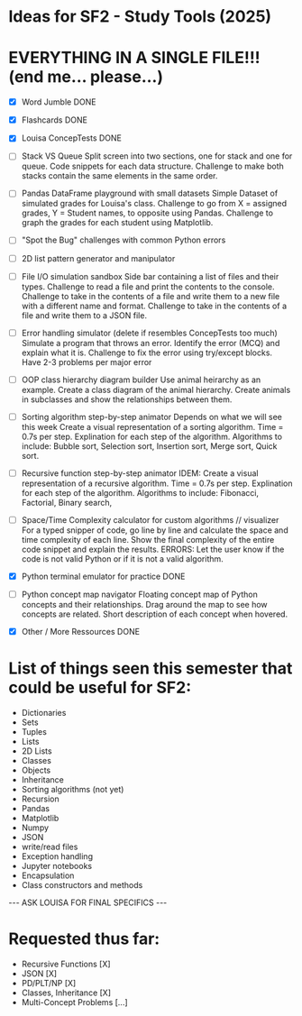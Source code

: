 # Ideas for SF2 - Study Tools (2025)

# EVERYTHING IN A SINGLE FILE!!! (end me... please...)

- [X] Word Jumble
DONE


- [X] Flashcards
DONE


- [X] Louisa ConcepTests
DONE


- [ ] Stack VS Queue
Split screen into two sections, one for stack and one for queue.
Code snippets for each data structure.
Challenge to make both stacks contain the same elements in the same order.


- [ ] Pandas DataFrame playground with small datasets
Simple Dataset of simulated grades for Louisa's class.
Challenge to go from X = assigned grades, Y = Student names, to opposite using Pandas.
Challenge to graph the grades for each student using Matplotlib. 



- [ ] "Spot the Bug" challenges with common Python errors



- [ ] 2D list pattern generator and manipulator



- [ ] File I/O simulation sandbox
Side bar containing a list of files and their types.
Challenge to read a file and print the contents to the console.
Challenge to take in the contents of a file and write them to a new file with a different name and format.
Challenge to take in the contents of a file and write them to a JSON file.


- [ ] Error handling simulator (delete if resembles ConcepTests too much)
Simulate a program that throws an error.
Identify the error (MCQ) and explain what it is.
Challenge to fix the error using try/except blocks.
Have 2-3 problems per major error 

- [ ] OOP class hierarchy diagram builder
Use animal heirarchy as an example.
Create a class diagram of the animal hierarchy.
Create animals in subclasses and show the relationships between them.


- [ ] Sorting algorithm step-by-step animator
Depends on what we will see this week
Create a visual representation of a sorting algorithm.
Time = 0.7s per step.
Explination for each step of the algorithm.
Algorithms to include: Bubble sort, Selection sort, Insertion sort, Merge sort, Quick sort.


- [ ] Recursive function step-by-step animator
IDEM:
Create a visual representation of a recursive algorithm.
Time = 0.7s per step.
Explination for each step of the algorithm.
Algorithms to include: Fibonacci, Factorial, Binary search, 


- [ ] Space/Time Complexity calculator for custom algorithms // visualizer
For a typed snipper of code, go line by line and calculate the space and time complexity of each line.
Show the final complexity of the entire code snippet and explain the results.
ERRORS: Let the user know if the code is not valid Python or if it is not a valid algorithm.


- [X] Python terminal emulator for practice
DONE


- [ ] Python concept map navigator
Floating concept map of Python concepts and their relationships.
Drag around the map to see how concepts are related.
Short description of each concept when hovered.


- [X] Other / More Ressources
DONE




# List of things seen this semester that could be useful for SF2:
- Dictionaries
- Sets
- Tuples
- Lists
- 2D Lists
- Classes
- Objects
- Inheritance
- Sorting algorithms (not yet)
- Recursion
- Pandas
- Matplotlib
- Numpy
- JSON
- write/read files
- Exception handling
- Jupyter notebooks
- Encapsulation
- Class constructors and methods




--- ASK LOUISA FOR FINAL SPECIFICS ---




# Requested thus far:
- Recursive Functions [X]
- JSON [X]
- PD/PLT/NP [X]
- Classes, Inheritance [X]
- Multi-Concept Problems [...]